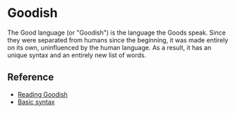 # Goodish

The Good language (or "Goodish") is the language the Goods speak. Since they were separated from humans since
the beginning, it was made entirely on its own, uninfluenced by the human language. As a result, it has an unique
syntax and an entirely new list of words.

## Reference

* [Reading Goodish](ref/reading.md)
* [Basic syntax](ref/syntax.md)
